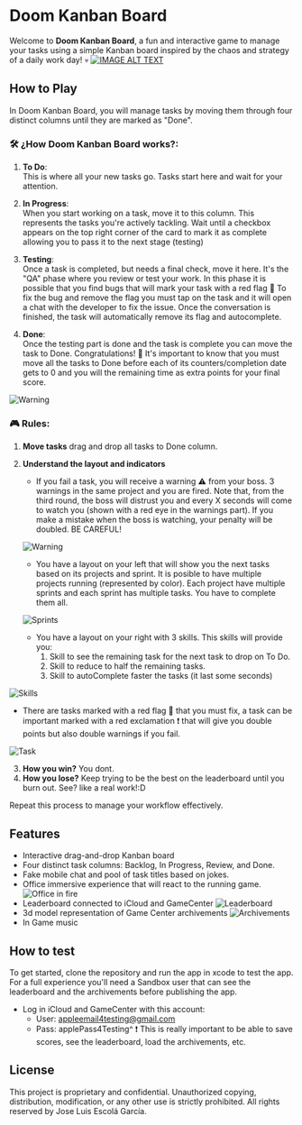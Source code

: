 # Doom Kanban Board

Welcome to **Doom Kanban Board**, a fun and interactive game to manage your tasks using a simple Kanban board inspired by the chaos and strategy of a daily work day! 💀
[![IMAGE ALT TEXT](http://img.youtube.com/vi/W0kUCY8QKcc/0.jpg)](http://www.youtube.com/watch?v=W0kUCY8QKcc "Doom Kanban Trailer")

## How to Play

In Doom Kanban Board, you will manage tasks by moving them through four distinct columns until they are marked as "Done".

### 🛠️ ¿How Doom Kanban Board works?:

1. **To Do**:  
   This is where all your new tasks go. Tasks start here and wait for your attention.

2. **In Progress**:  
   When you start working on a task, move it to this column. This represents the tasks you're actively tackling. Wait until a checkbox appears on the top right corner of the card to mark it as complete allowing you to pass it to the next stage (testing)

3. **Testing**:  
   Once a task is completed, but needs a final check, move it here. It's the "QA" phase where you review or test your work.
   In this phase it is possible that you find bugs that will mark your task with a red flag 🚩
   To fix the bug and remove the flag you must tap on the task and it will open a chat with the developer to fix the issue. Once the conversation is finished, the task will automatically remove its flag and autocomplete.

4. **Done**:  
   Once the testing part is done and the task is complete you can move the task to Done. Congratulations! 🎉
   It's important to know that you must move all the tasks to Done before each of its counters/completion date gets to 0 and you will the remaining time as extra points for your final score.
   
![Warning](https://github.com/JLEscolaDev/DoomKanban/raw/assets/KanbanBoard.png)

### 🎮 Rules:

1. **Move tasks** drag and drop all tasks to Done column.
2. **Understand the layout and indicators** 
   - If you fail a task, you will receive a warning ⚠️ from your boss. 3 warnings in the same project and you are fired.
     Note that, from the third round, the boss will distrust you and every X seconds will come to watch you (shown with a red eye in the warnings part). If you make a mistake when the boss is watching, your penalty will be doubled. BE CAREFUL!
     
   ![Warning](https://github.com/JLEscolaDev/DoomKanban/raw/assets/warnings.png)

   - You have a layout on your left that will show you the next tasks based on its projects and sprint. It is posible to have multiple projects running (represented by color). Each project have multiple sprints and each sprint has multiple tasks. You have to complete them all.
     
   ![Sprints](https://github.com/JLEscolaDev/DoomKanban/raw/assets/runningSprints.png)

   - You have a layout on your right with 3 skills. This skills will provide you:
      1. Skill to see the remaining task for the next task to drop on To Do.
      2. Skill to reduce to half the remaining tasks.
      3. Skill to autoComplete faster the tasks (it last some seconds)
         
![Skills](https://github.com/JLEscolaDev/DoomKanban/raw/assets/skills.png)

   - There are tasks marked with a red flag 🚩 that you must fix, a task can be important marked with a red exclamation ❗️ that will give you double points but also double warnings if you fail.

![Task](https://github.com/JLEscolaDev/DoomKanban/raw/assets/kanbanTask.png)

3. **How you win?** You dont.
4. **How you lose?** Keep trying to be the best on the leaderboard until you burn out. See? like a real work!:D

Repeat this process to manage your workflow effectively.

## Features

- Interactive drag-and-drop Kanban board
- Four distinct task columns: Backlog, In Progress, Review, and Done.
- Fake mobile chat and pool of task titles based on jokes.
- Office immersive experience that will react to the running game.
![Office in fire](https://github.com/JLEscolaDev/DoomKanban/raw/assets/officeFire.png)
- Leaderboard connected to iCloud and GameCenter
![Leaderboard](https://github.com/JLEscolaDev/DoomKanban/raw/assets/leaderboard.png)
- 3d model representation of Game Center archivements
![Archivements](https://github.com/JLEscolaDev/DoomKanban/raw/assets/archivements.png)
- In Game music
  
## How to test

To get started, clone the repository and run the app in xcode to test the app.
For a full experience you'll need a Sandbox user that can see the leaderboard and the archivements before publishing the app. 
   - Log in iCloud and GameCenter with this account:
      - User: appleemail4testing@gmail.com
      - Pass: applePass4Testing^
❗ This is really important to be able to save scores, see the leaderboard, load the archivements, etc. 



## License

This project is proprietary and confidential. Unauthorized copying, distribution, modification, or any other use is strictly prohibited. All rights reserved by Jose Luis Escolá García.
